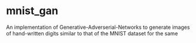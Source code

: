 # mnist_gan
An implementation of Generative-Adverserial-Networks to generate images of hand-written digits similar to that of the MNIST dataset for the same
